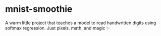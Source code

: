 # mnist-smoothie
A warm little project that teaches a model to read handwritten digits using softmax regression. Just pixels, math, and magic ✨
